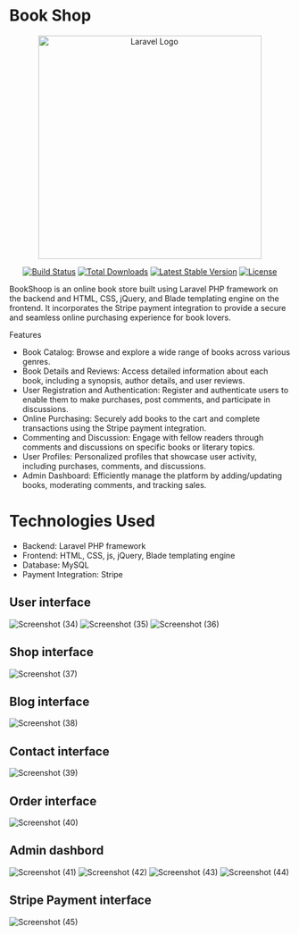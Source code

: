 
Book Shop
=======
<p align="center"><a href="https://laravel.com" target="_blank"><img src="https://raw.githubusercontent.com/laravel/art/master/logo-lockup/5%20SVG/2%20CMYK/1%20Full%20Color/laravel-logolockup-cmyk-red.svg" width="400" alt="Laravel Logo"></a></p>

<p align="center">
<a href="https://github.com/laravel/framework/actions"><img src="https://github.com/laravel/framework/workflows/tests/badge.svg" alt="Build Status"></a>
<a href="https://packagist.org/packages/laravel/framework"><img src="https://img.shields.io/packagist/dt/laravel/framework" alt="Total Downloads"></a>
<a href="https://packagist.org/packages/laravel/framework"><img src="https://img.shields.io/packagist/v/laravel/framework" alt="Latest Stable Version"></a>
<a href="https://packagist.org/packages/laravel/framework"><img src="https://img.shields.io/packagist/l/laravel/framework" alt="License"></a>
</p>


BookShoop is an online book store built using Laravel PHP framework on the backend and HTML, CSS, jQuery, and Blade templating engine on the frontend. It incorporates the Stripe payment integration to provide a secure and seamless online purchasing experience for book lovers.

Features
- Book Catalog: Browse and explore a wide range of books across various genres.
- Book Details and Reviews: Access detailed information about each book, including a synopsis, author details, and user reviews.
- User Registration and Authentication: Register and authenticate users to enable them to make purchases, post comments, and participate in discussions.
- Online Purchasing: Securely add books to the cart and complete transactions using the Stripe payment integration.
- Commenting and Discussion: Engage with fellow readers through comments and discussions on specific books or literary topics.
- User Profiles: Personalized profiles that showcase user activity, including purchases, comments, and discussions.
- Admin Dashboard: Efficiently manage the platform by adding/updating books, moderating comments, and tracking sales.
  
# Technologies Used

- Backend: Laravel PHP framework
- Frontend: HTML, CSS, js, jQuery, Blade templating engine
- Database: MySQL 
- Payment Integration: Stripe
 ## User interface
![Screenshot (34)](https://github.com/AbdullatifAladwan/BookShop/assets/111656271/fd6b4a3c-79b1-4249-b3c7-4688a68c8020)
![Screenshot (35)](https://github.com/AbdullatifAladwan/BookShop/assets/111656271/581c3a27-966e-40fc-995a-677bf1d25a50)
![Screenshot (36)](https://github.com/AbdullatifAladwan/BookShop/assets/111656271/c38a6e4a-8d74-45b2-a39a-2af3c6c6c294)

## Shop interface
![Screenshot (37)](https://github.com/AbdullatifAladwan/BookShop/assets/111656271/c2b9ca9c-951c-4885-ae75-1e92af3808ec)

## Blog interface 
![Screenshot (38)](https://github.com/AbdullatifAladwan/BookShop/assets/111656271/953343c1-aa96-4dc0-ab46-84cdd3db35df)

## Contact interface
![Screenshot (39)](https://github.com/AbdullatifAladwan/BookShop/assets/111656271/3cd6e780-a5ff-4e77-aa8e-314c6c00dac2)

## Order interface
![Screenshot (40)](https://github.com/AbdullatifAladwan/BookShop/assets/111656271/c146c861-10f7-4ab0-9716-8c4cf4df4cd3)

## Admin dashbord
![Screenshot (41)](https://github.com/AbdullatifAladwan/BookShop/assets/111656271/2bda35c9-5ebf-4487-96ec-8f1452457e4b)
![Screenshot (42)](https://github.com/AbdullatifAladwan/BookShop/assets/111656271/66b6d7dd-38cb-4240-99ae-647335d2497b)
![Screenshot (43)](https://github.com/AbdullatifAladwan/BookShop/assets/111656271/34fc3717-97b0-4901-95aa-0b2bfe1a6ea8)
![Screenshot (44)](https://github.com/AbdullatifAladwan/BookShop/assets/111656271/3a2e26cf-6682-4667-8746-ed13dacb74e7)

## Stripe Payment interface
![Screenshot (45)](https://github.com/AbdullatifAladwan/BookShop/assets/111656271/f8928a8b-2f01-47d9-8868-a91db1e41033)
 
